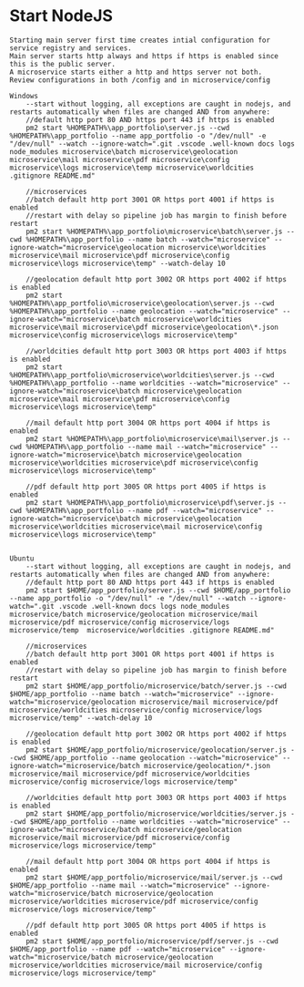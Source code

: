 # Start NodeJS
    
    Starting main server first time creates intial configuration for service registry and services.
    Main server starts http always and https if https is enabled since this is the public server.
    A microservice starts either a http and https server not both.
    Review configurations in both /config and in microservice/config

    Windows
        --start without logging, all exceptions are caught in nodejs, and restarts automatically when files are changed AND from anywhere:
        //default http port 80 AND https port 443 if https is enabled
        pm2 start %HOMEPATH%\app_portfolio\server.js --cwd %HOMEPATH%\app_portfolio --name app_portfolio -o "/dev/null" -e "/dev/null" --watch --ignore-watch=".git .vscode .well-known docs logs node_modules microservice\batch microservice\geolocation microservice\mail microservice\pdf microservice\config microservice\logs microservice\temp microservice\worldcities .gitignore README.md"

        //microservices 
        //batch default http port 3001 OR https port 4001 if https is enabled
        //restart with delay so pipeline job has margin to finish before restart
        pm2 start %HOMEPATH%\app_portfolio\microservice\batch\server.js --cwd %HOMEPATH%\app_portfolio --name batch --watch="microservice" --ignore-watch="microservice\geolocation microservice\worldcities microservice\mail microservice\pdf microservice\config microservice\logs microservice\temp" --watch-delay 10

        //geolocation default http port 3002 OR https port 4002 if https is enabled
        pm2 start %HOMEPATH%\app_portfolio\microservice\geolocation\server.js --cwd %HOMEPATH%\app_portfolio --name geolocation --watch="microservice" --ignore-watch="microservice\batch microservice\worldcities microservice\mail microservice\pdf microservice\geolocation\*.json microservice\config microservice\logs microservice\temp"
        
        //worldcities default http port 3003 OR https port 4003 if https is enabled
        pm2 start %HOMEPATH%\app_portfolio\microservice\worldcities\server.js --cwd %HOMEPATH%\app_portfolio --name worldcities --watch="microservice" --ignore-watch="microservice\batch microservice\geolocation microservice\mail microservice\pdf microservice\config microservice\logs microservice\temp"

        //mail default http port 3004 OR https port 4004 if https is enabled
        pm2 start %HOMEPATH%\app_portfolio\microservice\mail\server.js --cwd %HOMEPATH%\app_portfolio --name mail --watch="microservice" --ignore-watch="microservice\batch microservice\geolocation microservice\worldcities microservice\pdf microservice\config microservice\logs microservice\temp"

        //pdf default http port 3005 OR https port 4005 if https is enabled
        pm2 start %HOMEPATH%\app_portfolio\microservice\pdf\server.js --cwd %HOMEPATH%\app_portfolio --name pdf --watch="microservice" --ignore-watch="microservice\batch microservice\geolocation microservice\worldcities microservice\mail microservice\config microservice\logs microservice\temp"


    Ubuntu
        --start without logging, all exceptions are caught in nodejs, and restarts automatically when files are changed AND from anywhere:
        //default http port 80 AND https port 443 if https is enabled
        pm2 start $HOME/app_portfolio/server.js --cwd $HOME/app_portfolio --name app_portfolio -o "/dev/null" -e "/dev/null" --watch --ignore-watch=".git .vscode .well-known docs logs node_modules microservice/batch microservice/geolocation microservice/mail microservice/pdf microservice/config microservice/logs microservice/temp  microservice/worldcities .gitignore README.md"

        //microservices
        //batch default http port 3001 OR https port 4001 if https is enabled
        //restart with delay so pipeline job has margin to finish before restart
        pm2 start $HOME/app_portfolio/microservice/batch/server.js --cwd $HOME/app_portfolio --name batch --watch="microservice" --ignore-watch="microservice/geolocation microservice/mail microservice/pdf microservice/worldcities microservice/config microservice/logs microservice/temp" --watch-delay 10

        //geolocation default http port 3002 OR https port 4002 if https is enabled
        pm2 start $HOME/app_portfolio/microservice/geolocation/server.js --cwd $HOME/app_portfolio --name geolocation --watch="microservice" --ignore-watch="microservice/batch microservice/geolocation/*.json microservice/mail microservice/pdf microservice/worldcities microservice/config microservice/logs microservice/temp"

        //worldcities default http port 3003 OR https port 4003 if https is enabled
        pm2 start $HOME/app_portfolio/microservice/worldcities/server.js --cwd $HOME/app_portfolio --name worldcities --watch="microservice" --ignore-watch="microservice/batch microservice/geolocation   microservice/mail microservice/pdf microservice/config microservice/logs microservice/temp"

        //mail default http port 3004 OR https port 4004 if https is enabled
        pm2 start $HOME/app_portfolio/microservice/mail/server.js --cwd $HOME/app_portfolio --name mail --watch="microservice" --ignore-watch="microservice/batch microservice/geolocation microservice/worldcities microservice/pdf microservice/config microservice/logs microservice/temp"

        //pdf default http port 3005 OR https port 4005 if https is enabled
        pm2 start $HOME/app_portfolio/microservice/pdf/server.js --cwd $HOME/app_portfolio --name pdf --watch="microservice" --ignore-watch="microservice/batch microservice/geolocation microservice/worldcities microservice/mail microservice/config microservice/logs microservice/temp"